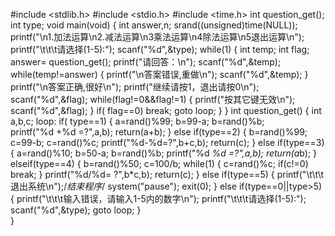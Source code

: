 #include <stdlib.h>
#include <stdio.h>
#include <time.h>
int question_get();
int type;
void main(void)
{
int answer,n;
srand((unsigned)time(NULL));
printf("\n1.加法运算\n2.减法运算\n3乘法运算\n4除法运算\n5退出运算\n");
printf("\t\t\t请选择(1-5):");
scanf("%d",&type);
while(1)
{
int temp;
int flag;
answer= question_get();
printf("请回答：\n");
scanf("%d",&temp);
while(temp!=answer)
{
printf("\n答案错误,重做\n");
scanf("%d",&temp);
}
printf("\n答案正确,很好\n");
printf("继续请按1，退出请按0\n");
scanf("%d",&flag);
while(flag!=0&&flag!=1)
{
printf("按其它键无效\n");
scanf("%d",&flag);
}
if( flag==0)
break;
goto loop;
}
}
int question_get()
{
int a,b,c;
loop: if( type==1)
{
a=rand()%99;
b=99-a;
b=rand()%b;
printf("%d +%d =?",a,b);
return(a+b);
}
else if(type==2)
{
b=rand()%99;
c=99-b;
c=rand()%c;
printf("%d-%d=?",b+c,b);
return(c);
}
else if(type==3)
{
a=rand()%10;
b=50-a;
b=rand()%b;
printf("%d *%d =?",a,b);
return(a*b);
}
elseif(type==4)
{
b=rand()%50;
c=100/b;
while(1)
{
c=rand()%c;
if(c!=0)
break;
}
printf("%d/%d= ?",b*c,b);
return(c);
}
else if(type==5)
{
printf("\t\t\t退出系统\n");/*结束程序*/
system("pause");
exit(0);
}
else if(type==0||type>5)
{
printf("\t\t\t输入错误，请输入1-5内的数字\n");
printf("\t\t\t请选择(1-5):");
scanf("%d",&type);
goto loop;
}                               
}
